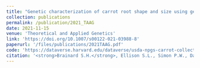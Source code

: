 ```yaml
---
title: "Genetic characterization of carrot root shape and size using genome-wide association analysis and genomic-estimated breeding values"
collection: publications
permalink: /publication/2021_TAAG
date: 2021-11-15
venue: 'Theoretical and Applied Genetics'
link: 'https://doi.org/10.1007/s00122-021-03988-8'
paperurl: '/files/publications/2021TAAG.pdf'
code: 'https://dataverse.harvard.edu/dataverse/usda-npgs-carrot-collection'
citation: '<strong>Brainard S.H.</strong>, Ellison S.L., Simon P.W., Dawson J.C., and Goldman I.L. Genetic characterization of carrot root shape and size using genome-wide association analysis and genomic-estimated breeding values. <i>Theor Appl Genet</i> (2021) https://doi.org/10.1007/s00122-021-03988-8'
---
```



